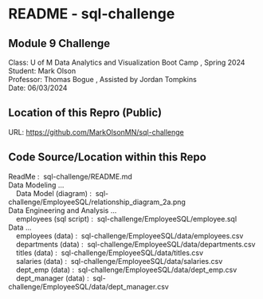 # README - sql-challenge  

## Module 9 Challenge  
Class:      U of M Data Analytics and Visualization Boot Camp , Spring 2024  
Student:    Mark Olson  
Professor:  Thomas Bogue  ,  Assisted by Jordan Tompkins  
Date:       06/03/2024  
  
## Location of this Repro (Public)  
URL:        https://github.com/MarkOlsonMN/sql-challenge  
  
## Code Source/Location within this Repo  
ReadMe : &nbsp;sql-challenge/README.md  
Data Modeling ...  
&nbsp;&nbsp;&nbsp;&nbsp;Data Model (diagram) :&nbsp;&nbsp;sql-challenge/EmployeeSQL/relationship_diagram_2a.png  
Data Engineering and Analysis ...  
&nbsp;&nbsp;&nbsp;&nbsp;employees (sql script) :&nbsp;&nbsp;sql-challenge/EmployeeSQL/employee.sql  
Data ...  
&nbsp;&nbsp;&nbsp;&nbsp;employees (data) :&nbsp;&nbsp;sql-challenge/EmployeeSQL/data/employees.csv  
&nbsp;&nbsp;&nbsp;&nbsp;departments (data) :&nbsp;&nbsp;sql-challenge/EmployeeSQL/data/departments.csv  
&nbsp;&nbsp;&nbsp;&nbsp;titles (data) :&nbsp;&nbsp;sql-challenge/EmployeeSQL/data/titles.csv  
&nbsp;&nbsp;&nbsp;&nbsp;salaries (data) :&nbsp;&nbsp;sql-challenge/EmployeeSQL/data/salaries.csv  
&nbsp;&nbsp;&nbsp;&nbsp;dept_emp (data) :&nbsp;&nbsp;sql-challenge/EmployeeSQL/data/dept_emp.csv  
&nbsp;&nbsp;&nbsp;&nbsp;dept_manager (data) :&nbsp;&nbsp;sql-challenge/EmployeeSQL/data/dept_manager.csv  
